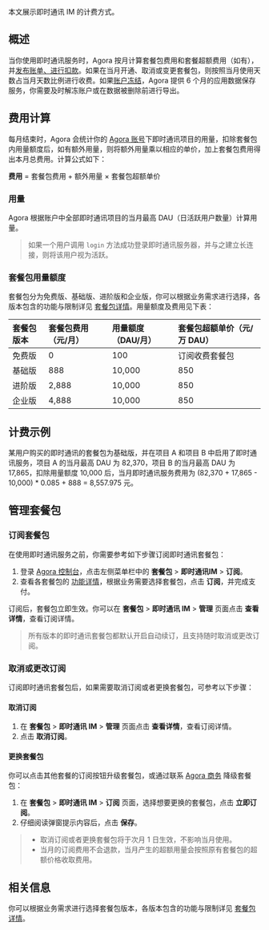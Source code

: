 本文展示即时通讯 IM 的计费方式。

## 概述

当你使用即时通讯服务时，Agora 按月计算套餐包费用和套餐超额费用（如有），并[发布账单、进行扣款](https://docs.agora.io/cn/InteractiveBroadcast/faq/billing_account)。如果在当月开通、取消或变更套餐包，则按照当月使用天数占当月天数比例进行收费。如果[账户冻结](https://docs.agora.io/cn/agora-chat/faq/billing_account?platform=AllPlatforms)，Agora 提供 6 个月的应用数据保存服务，你需要及时解冻账户或在数据被删除前进行导出。

## 费用计算

每月结束时，Agora 会统计你的 [Agora 账号](https://docs.agora.io/cn/AgoraPlatform/get_appid_token?platform=AllPlatforms#创建-agora-账号)下即时通讯项目的用量，扣除套餐包内用量额度后，如有额外用量，则将额外用量乘以相应的单价，加上套餐包费用得出本月总费用。计算公式如下：

**费用** = 套餐包费用 + 额外用量 × 套餐包超额单价

### 用量

Agora 根据账户中全部即时通讯项目的当月最高 DAU（日活跃用户数量）计算用量。

> 如果一个用户调用 `login` 方法成功登录即时通讯服务器，并与之建立长连接，则将该用户视为活跃。

### 套餐包用量额度

套餐包分为免费版、基础版、进阶版和企业版，你可以根据业务需求进行选择，各版本包含的功能与限制详见 [套餐包详情](./agora_chat_plan?platform=All%20Platforms)。用量额度及费用见下表：

| 套餐包版本 | 套餐包费用（元/月） | 用量额度（DAU/月） | 套餐包超额单价（元/万 DAU） |
| :--------- | :------------------ | :----------------- | :-------------------------- |
| 免费版     | 0                   | 100                | 订阅收费套餐包              |
| 基础版     | 888                 | 10,000             | 850                         |
| 进阶版     | 2,888               | 10,000             | 850                         |
| 企业版     | 4,888               | 10,000             | 850                         |

## 计费示例

某用户购买的即时通讯的套餐包为基础版，并在项目 A 和项目 B 中启用了即时通讯服务，项目 A 的当月最高 DAU 为 82,370，项目 B 的当月最高 DAU 为 17,865，扣除用量额度 10,000 后，当月即时通讯服务费用为 (82,370 + 17,865 - 10,000) * 0.085 + 888 = 8,557.975 元。

## 管理套餐包

### 订阅套餐包

在使用即时通讯服务之前，你需要参考如下步骤订阅即时通讯套餐包：

1. 登录 [Agora 控制台](https://console.agora.io/)，点击左侧菜单栏中的 **套餐包** > **即时通讯IM** > **订阅**。
2. 查看各套餐包的 [功能详情](./agora_chat_plan?platform=All%20Platforms)，根据业务需要选择套餐包，点击 **订阅**，并完成支付。

订阅后，套餐包立即生效。你可以在 **套餐包** > **即时通讯 IM** > **管理** 页面点击 **查看详情**，查看订阅详情。

> 所有版本的即时通讯套餐包都默认开启自动续订，且支持随时取消或更改订阅。

### 取消或更改订阅

订阅即时通讯套餐包后，如果需要取消订阅或者更换套餐包，可参考以下步骤：

#### 取消订阅

1. 在 **套餐包** > **即时通讯 IM** > **管理** 页面点击 **查看详情**，查看订阅详情。
2. 点击 **取消订阅**。

#### 更换套餐包

你可以点击其他套餐的订阅按钮升级套餐包，或通过联系 [Agora 商务](mailto:sales@agora.io) 降级套餐包：

1. 在 **套餐包** > **即时通讯 IM** > **订阅** 页面，选择想要更换的套餐包，点击 **立即订阅**。
2. 仔细阅读弹窗提示内容后，点击 **保存**。

> - 取消订阅或者更换套餐包将于次月 1 日生效，不影响当月使用。
> - 当月的订阅费用不会退款，当月产生的超额用量会按照原有套餐包的超额价格收取费用。

## 相关信息

你可以根据业务需求进行选择套餐包版本，各版本包含的功能与限制详见 [套餐包详情](./agora_chat_plan?platform=All%20Platforms)。
